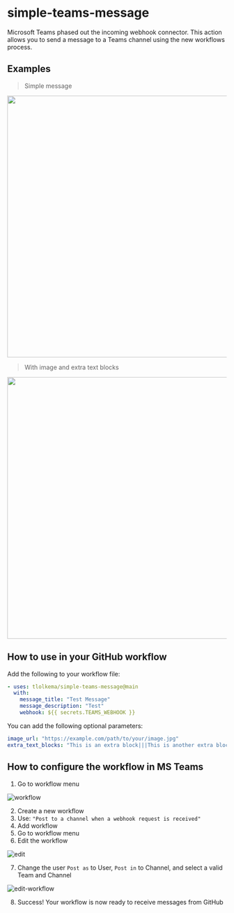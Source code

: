 # simple-teams-message

Microsoft Teams phased out the incoming webhook connector. This action allows you to send a message to a Teams channel using the new workflows process.

## Examples

> Simple message

<img src="https://github.com/tlolkema/simple-teams-message/blob/main/assets/simple.png?raw=true" width="600"/>

> With image and extra text blocks

<img src="https://github.com/tlolkema/simple-teams-message/blob/main/assets/complex.png?raw=true" width="600"/>

## How to use in your GitHub workflow

Add the following to your workflow file:

```yaml
- uses: tlolkema/simple-teams-message@main
  with:
    message_title: "Test Message"
    message_description: "Test"
    webhook: ${{ secrets.TEAMS_WEBHOOK }}
```

You can add the following optional parameters:

```yaml
image_url: "https://example.com/path/to/your/image.jpg"
extra_text_blocks: "This is an extra block|||This is another extra block"
```

## How to configure the workflow in MS Teams

1. Go to workflow menu

![workflow](https://github.com/tlolkema/simple-teams-message/blob/main/assets/workflows.png?raw=true)

2. Create a new workflow
3. Use: `"Post to a channel when a webhook request is received"`
4. Add workflow
5. Go to workflow menu
6. Edit the workflow

![edit](https://github.com/tlolkema/simple-teams-message/blob/main/assets/edit.png?raw=true)

7. Change the user `Post as` to User, `Post in` to Channel, and select a valid Team and Channel

![edit-workflow](https://github.com/tlolkema/simple-teams-message/blob/main/assets/edit-workflow.png?raw=true)

8. Success! Your workflow is now ready to receive messages from GitHub
